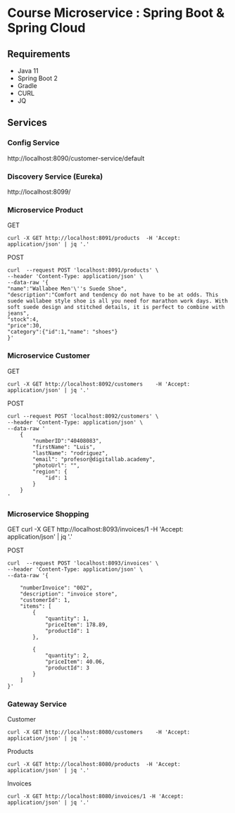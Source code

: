 
# Course Microservice : Spring Boot & Spring Cloud

## Requirements

- Java 11 
- Spring Boot 2
- Gradle 
- CURL
- JQ


## Services


### Config Service
http://localhost:8090/customer-service/default

### Discovery  Service (Eureka)
    
http://localhost:8099/


### Microservice Product
GET

    curl -X GET http://localhost:8091/products  -H 'Accept: application/json' | jq '.'

POST

    curl  --request POST 'localhost:8091/products' \
    --header 'Content-Type: application/json' \
    --data-raw '{
    "name":"Wallabee Men'\''s Suede Shoe",
    "description":"Comfort and tendency do not have to be at odds. This suede wallabee style shoe is all you need for marathon work days. With soft suede design and stitched details, it is perfect to combine with jeans",
    "stock":4,
    "price":30,
    "category":{"id":1,"name": "shoes"}
    }'
### Microservice Customer
GET

    curl -X GET http://localhost:8092/customers    -H 'Accept: application/json' | jq '.'

POST

    curl --request POST 'localhost:8092/customers' \
    --header 'Content-Type: application/json' \
    --data-raw '
        {
            "numberID":"40408083",
            "firstName": "Luis",
            "lastName": "rodriguez",
            "email": "profesor@digitallab.academy",
            "photoUrl": "",
            "region": {
                "id": 1
            }
        }
    '

### Microservice Shopping
GET
    curl -X GET http://localhost:8093/invoices/1 -H 'Accept: application/json' | jq '.'

POST

    curl  --request POST 'localhost:8093/invoices' \
    --header 'Content-Type: application/json' \
    --data-raw '{

        "numberInvoice": "002",
        "description": "invoice store",
        "customerId": 1,
        "items": [
            {
                "quantity": 1,
                "priceItem": 178.89,
                "productId": 1
            },
    
            {
                "quantity": 2,
                "priceItem": 40.06,
                "productId": 3
            }
        ]
    }'

### Gateway Service 

Customer

    curl -X GET http://localhost:8080/customers    -H 'Accept: application/json' | jq '.'

Products

    curl -X GET http://localhost:8080/products  -H 'Accept: application/json' | jq '.'


Invoices

    curl -X GET http://localhost:8080/invoices/1 -H 'Accept: application/json' | jq '.'




